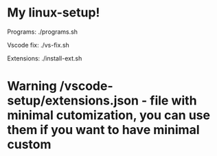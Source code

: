 # My linux-setup!

<p>Programs: ./programs.sh</p>
<p>Vscode fix: ./vs-fix.sh</p>
<p>Extensions: ./install-ext.sh</p>

# Warning /vscode-setup/extensions.json - file with minimal cutomization, you can use them if you want to have minimal custom
